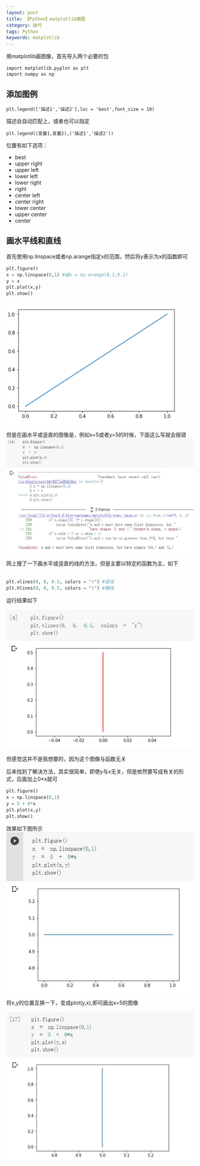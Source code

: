 ```yaml
---
layout: post
title: 【Python】matplotlib画图
category: 技巧
tags: Python
keywords: matplotlib
---
```

用matplotlib画图像，首先导入两个必要的包
```
import matplotlib.pyplot as plt
import numpy as np
```
## 添加图例

```
plt.legend(['描述1','描述2'],loc = 'best',font_size = 10)
```
描述会自动匹配上，或者也可以指定
```
plt.legend((变量1,变量2),('描述1','描述2'))
```


位置有如下选项：
- best
- upper right
- upper left
- lower left
- lower right
- right
- center left
- center right
- lower center
- upper center
- center

## 画水平线和直线 

首先使用np.linspace或者np.arange指定x的范围，然后将y表示为x的函数即可


```python
plt.figure()
x = np.linspace(0,1) #或x = np.arange(0,1,0.1)
y = x
plt.plot(x,y)
plt.show()
```

![图片1](/assets/img/skill/plot_1.png)

但是在画水平或竖直的图像是，例如x=5或者y=5的时候，下面这么写就会报错
![错误1](/assets/img/skill/plot_err_1.jpg)

网上搜了一下画水平或竖直的线的方法，但是主要以特定的函数为主，如下
```python

plt.vlines(0, 0, 0.5, colors = "r") #竖线
plt.hlines(0, 0, 0.5, colors = "r") #横线
```
运行结果如下

![图片4](/assets/img/skill/plot_4.jpg)

但感觉这并不是我想要的，因为这个图像与函数无关  

后来找到了解决方法，其实很简单，即使y与x无关，但是依然要写成有关的形式，后面加上0*x就可
```python
plt.figure()
x = np.linspace(0,1)
y = 5 + 0*x
plt.plot(x,y)
plt.show()
```
效果如下图所示
![图片2](/assets/img/skill/plot_2.jpg)

将x,y的位置互换一下，变成plot(y,x),即可画出x=5的图像

![图片3](/assets/img/skill/plot_3.jpg)